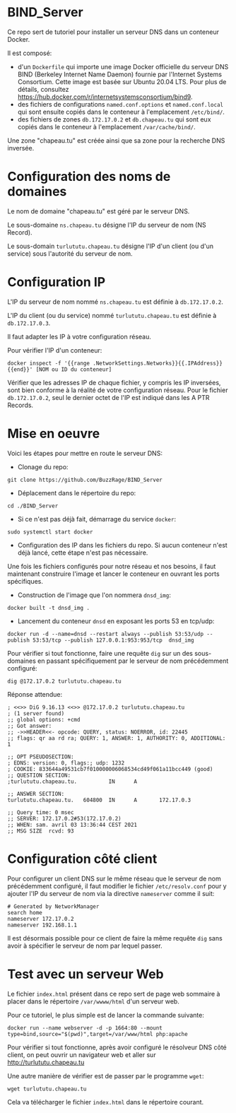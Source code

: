 # BIND_Server

Ce repo sert de tutoriel pour installer un serveur DNS dans un conteneur Docker. 

Il est composé:
* d'un `Dockerfile` qui importe une image Docker officielle du serveur DNS BIND (Berkeley Internet Name Daemon) fournie par l'Internet Systems Consortium.
Cette image est basée sur Ubuntu 20.04 LTS. Pour plus de détails, consultez https://hub.docker.com/r/internetsystemsconsortium/bind9.
* des fichiers de configurations `named.conf.options` et `named.conf.local` qui sont ensuite copiés dans le conteneur à l'emplacement `/etc/bind/`.
* des fichiers de zones `db.172.17.0.2` et `db.chapeau.tu` qui sont eux copiés dans le conteneur à l'emplacement `/var/cache/bind/`.

Une zone "chapeau.tu" est créée ainsi que sa zone pour la recherche DNS inversée.

# Configuration des noms de domaines
Le nom de domaine "chapeau.tu" est géré par le serveur DNS.

Le sous-domaine `ns.chapeau.tu` désigne l'IP du serveur de nom (NS Record).

Le sous-domain `turlututu.chapeau.tu` désigne l'IP d'un client (ou d'un service) sous l'autorité du serveur de nom.

# Configuration IP
L'IP du serveur de nom nommé `ns.chapeau.tu` est définie à `db.172.17.0.2`. 

L'IP du client (ou du service) nommé `turlututu.chapeau.tu` est définie à `db.172.17.0.3`.

Il faut adapter les IP à votre configuration réseau.

Pour vérifier l'IP d'un conteneur: 
```
docker inspect -f '{{range .NetworkSettings.Networks}}{{.IPAddress}}{{end}}' [NOM ou ID du conteneur]
```

Vérifier que les adresses IP de chaque fichier, y compris les IP inversées, sont bien conforme à la réalité de votre configuration réseau. 
Pour le fichier `db.172.17.0.2`, seul le dernier octet de l'IP est indiqué dans les A PTR Records.

# Mise en oeuvre

Voici les étapes pour mettre en route le serveur DNS:

* Clonage du repo:
```
git clone https://github.com/BuzzRage/BIND_Server
```
* Déplacement dans le répertoire du repo:
```
cd ./BIND_Server
```
* Si ce n'est pas déjà fait, démarrage du service `docker`:
```
sudo systemctl start docker
```
* Configuration des IP dans les fichiers du repo. Si aucun conteneur n'est déjà lancé, cette étape n'est pas nécessaire.

Une fois les fichiers configurés pour notre réseau et nos besoins, il faut maintenant construire l'image et lancer le conteneur en ouvrant les ports spécifiques.

* Construction de l'image que l'on nommera `dnsd_img`:
```
docker built -t dnsd_img .
```

* Lancement du conteneur `dnsd` en exposant les ports 53 en tcp/udp:
```
docker run -d --name=dnsd --restart always --publish 53:53/udp --publish 53:53/tcp --publish 127.0.0.1:953:953/tcp	dnsd_img
```

Pour vérifier si tout fonctionne, faire une requête `dig` sur un des sous-domaines en passant spécifiquement par le serveur de nom précédemment configuré:
```
dig @172.17.0.2 turlututu.chapeau.tu
```

Réponse attendue:
```
; <<>> DiG 9.16.13 <<>> @172.17.0.2 turlututu.chapeau.tu
; (1 server found)
;; global options: +cmd
;; Got answer:
;; ->>HEADER<<- opcode: QUERY, status: NOERROR, id: 22445
;; flags: qr aa rd ra; QUERY: 1, ANSWER: 1, AUTHORITY: 0, ADDITIONAL: 1

;; OPT PSEUDOSECTION:
; EDNS: version: 0, flags:; udp: 1232
; COOKIE: 833644a49531cb7f010000006068534cd49f061a11bcc449 (good)
;; QUESTION SECTION:
;turlututu.chapeau.tu.          IN      A

;; ANSWER SECTION:
turlututu.chapeau.tu.   604800  IN      A       172.17.0.3

;; Query time: 0 msec
;; SERVER: 172.17.0.2#53(172.17.0.2)
;; WHEN: sam. avril 03 13:36:44 CEST 2021
;; MSG SIZE  rcvd: 93

```

# Configuration côté client
Pour configurer un client DNS sur le même réseau que le serveur de nom précédemment configuré, il faut modifier le fichier `/etc/resolv.conf` pour y ajouter l'IP du serveur de nom via la directive `nameserver` comme il suit:
```
# Generated by NetworkManager
search home
nameserver 172.17.0.2
nameserver 192.168.1.1
```
Il est désormais possible pour ce client de faire la même requête `dig` sans avoir à spécifier le serveur de nom par lequel passer.

# Test avec un serveur Web
Le fichier `index.html` présent dans ce repo sert de page web sommaire à placer dans le répertoire `/var/wwww/html` d'un serveur web.

Pour ce tutoriel, le plus simple est de lancer la commande suivante:
```
docker run --name webserver -d -p 1664:80 --mount type=bind,source="$(pwd)",target=/var/www/html php:apache
```

Pour vérifier si tout fonctionne, après avoir configuré le résolveur DNS côté client, on peut ouvrir un navigateur web et aller sur http://turlututu.chapeau.tu

Une autre manière de vérifier est de passer par le programme `wget`:
```
wget turlututu.chapeau.tu
```

Cela va télécharger le fichier `index.html` dans le répertoire courant. 
